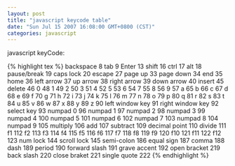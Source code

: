 ```yaml
---
layout: post
title: "javascript keycode table"
date: "Sun Jul 15 2007 16:08:00 GMT+0800 (CST)"
categories: javascript
---
```


javascript keyCode:

{% highlight tex %}
backspace               8
tab                     9
Enter                   13
shift                   16
ctrl                    17
alt                     18
pause/break             19
caps lock               20
escape                  27
page up                 33
page down               34
end                     35
home                    36
left arrow              37
up arrow                38
right arrow             39
down arrow              40
insert                  45
delete                  46
0                       48
1                       49
2                       50
3                       51
4                       52
5                       53
6                       54
7                       55
8                       56
9                       57
a                       65
b                       66
c                       67
d                       68
e                       69
f                       70
g                       71
h                       72
i                       73
j                       74
k                       75
l                       76
m                       77
n                       78
o                       79
p                       80
q                       81
r                       82
s                       83
t                       84
u                       85
v                       86
w                       87
x                       88
y                       89
z                       90
left window key         91
right window key        92
select key              93
numpad 0                96
numpad 1                97
numpad 2                98
numpad 3                99
numpad 4                100
numpad 5                101
numpad 6                102
numpad 7                103
numpad 8                104
numpad 9                105
multiply                106
add                     107
subtract                109
decimal point           110
divide                  111
f1                      112
f2                      113
f3                      114
f4                      115
f5                      116
f6                      117
f7                      118
f8                      119
f9                      120
f10                     121
f11                     122
f12                     123
num lock                144
scroll lock             145
semi-colon              186
equal sign              187
comma                   188
dash                    189
period                  190
forward slash           191
grave accent            192
open bracket            219
back slash              220
close braket            221
single quote            222
{% endhighlight %}
